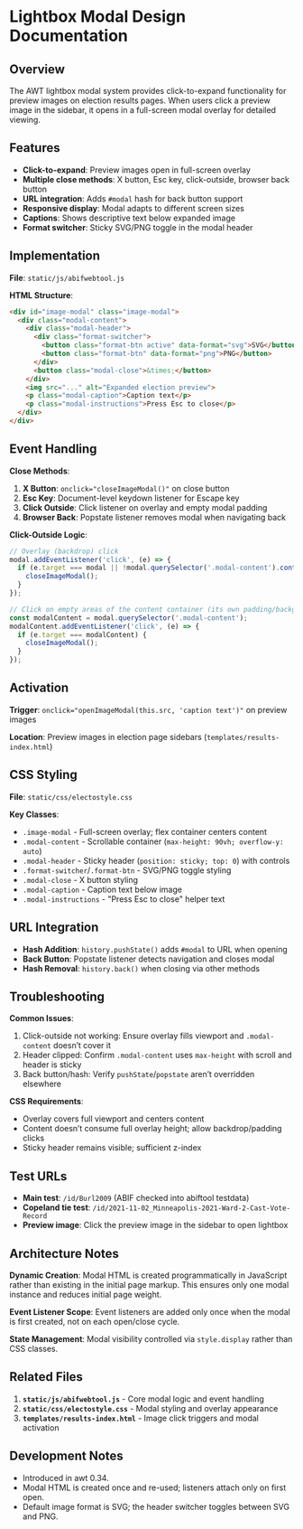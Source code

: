 # Lightbox Modal Design Documentation

## Overview

The AWT lightbox modal system provides click-to-expand functionality for preview images on election results pages. When users click a preview image in the sidebar, it opens in a full-screen modal overlay for detailed viewing.

## Features

- **Click-to-expand**: Preview images open in full-screen overlay
- **Multiple close methods**: X button, Esc key, click-outside, browser back button
- **URL integration**: Adds `#modal` hash for back button support
- **Responsive display**: Modal adapts to different screen sizes
- **Captions**: Shows descriptive text below expanded image
- **Format switcher**: Sticky SVG/PNG toggle in the modal header

## Implementation

**File**: `static/js/abifwebtool.js`

**HTML Structure**:
```html
<div id="image-modal" class="image-modal">
  <div class="modal-content">
    <div class="modal-header">
      <div class="format-switcher">
        <button class="format-btn active" data-format="svg">SVG</button>
        <button class="format-btn" data-format="png">PNG</button>
      </div>
      <button class="modal-close">&times;</button>
    </div>
    <img src="..." alt="Expanded election preview">
    <p class="modal-caption">Caption text</p>
    <p class="modal-instructions">Press Esc to close</p>
  </div>
</div>
```

## Event Handling

**Close Methods**:
1. **X Button**: `onclick="closeImageModal()"` on close button
2. **Esc Key**: Document-level keydown listener for Escape key
3. **Click Outside**: Click listener on overlay and empty modal padding
4. **Browser Back**: Popstate listener removes modal when navigating back

**Click-Outside Logic**:
```javascript
// Overlay (backdrop) click
modal.addEventListener('click', (e) => {
  if (e.target === modal || !modal.querySelector('.modal-content').contains(e.target)) {
    closeImageModal();
  }
});

// Click on empty areas of the content container (its own padding/background)
const modalContent = modal.querySelector('.modal-content');
modalContent.addEventListener('click', (e) => {
  if (e.target === modalContent) {
    closeImageModal();
  }
});
```

## Activation

**Trigger**: `onclick="openImageModal(this.src, 'caption text')"` on preview images

**Location**: Preview images in election page sidebars (`templates/results-index.html`)

## CSS Styling

**File**: `static/css/electostyle.css`

**Key Classes**:
- `.image-modal` - Full-screen overlay; flex container centers content
- `.modal-content` - Scrollable container (`max-height: 90vh; overflow-y: auto`)
- `.modal-header` - Sticky header (`position: sticky; top: 0`) with controls
- `.format-switcher`/`.format-btn` - SVG/PNG toggle styling
- `.modal-close` - X button styling
- `.modal-caption` - Caption text below image
- `.modal-instructions` - "Press Esc to close" helper text

## URL Integration

- **Hash Addition**: `history.pushState()` adds `#modal` to URL when opening
- **Back Button**: Popstate listener detects navigation and closes modal
- **Hash Removal**: `history.back()` when closing via other methods

## Troubleshooting

**Common Issues**:
1. Click-outside not working: Ensure overlay fills viewport and `.modal-content` doesn’t cover it
2. Header clipped: Confirm `.modal-content` uses `max-height` with scroll and header is sticky
3. Back button/hash: Verify `pushState`/`popstate` aren’t overridden elsewhere

**CSS Requirements**:
- Overlay covers full viewport and centers content
- Content doesn’t consume full overlay height; allow backdrop/padding clicks
- Sticky header remains visible; sufficient z-index

## Test URLs

- **Main test**: `/id/Burl2009` (ABIF checked into abiftool testdata)
- **Copeland tie test**: `/id/2021-11-02_Minneapolis-2021-Ward-2-Cast-Vote-Record`
- **Preview image**: Click the preview image in the sidebar to open lightbox

## Architecture Notes

**Dynamic Creation**: Modal HTML is created programmatically in JavaScript rather than existing in the initial page markup. This ensures only one modal instance and reduces initial page weight.

**Event Listener Scope**: Event listeners are added only once when the modal is first created, not on each open/close cycle.

**State Management**: Modal visibility controlled via `style.display` rather than CSS classes.

## Related Files

1. **`static/js/abifwebtool.js`** - Core modal logic and event handling
2. **`static/css/electostyle.css`** - Modal styling and overlay appearance
3. **`templates/results-index.html`** - Image click triggers and modal activation

## Development Notes

- Introduced in awt 0.34.
- Modal HTML is created once and re-used; listeners attach only on first open.
- Default image format is SVG; the header switcher toggles between SVG and PNG.

